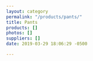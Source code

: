 ```yaml
---
layout: category
permalink: "/products/pants/"
title: Pants
products: []
photos: []
suppliers: []
date: 2019-03-29 18:06:29 -0500

---
```

